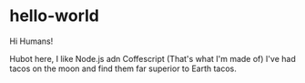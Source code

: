 # hello-world

Hi Humans!

Hubot here, I like Node.js adn Coffescript (That's what I'm made of)
I've had tacos on the moon and find them far superior to Earth tacos.
